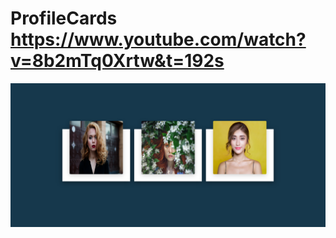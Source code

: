 # ProfileCards https://www.youtube.com/watch?v=8b2mTq0Xrtw&t=192s
<p align="center">
  <img src="preview.png" alt="preview del proyecto"  width="1600">
</p>